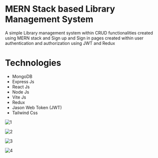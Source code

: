 # MERN Stack based Library Management System
A simple Library management system within CRUD functionalities created using MERN stack and Sign up and Sign in pages created within user authentication and authorization using JWT and Redux

# Technologies
  - MongoDB
  - Express Js
  - React Js
  - Node Js
  - Vite Js
  - Redux
  - Jason Web Token (JWT)
  - Tailwind Css

![1](https://github.com/ALPMadhuranga/BookStore-MERN-stack/assets/71040816/a72e00f7-45fa-460d-a179-760e21758e2e)

![2](https://github.com/ALPMadhuranga/BookStore-MERN-stack/assets/71040816/0fde78dc-31c3-4414-beaa-51db3ef55480)

![3](https://github.com/ALPMadhuranga/BookStore-MERN-stack/assets/71040816/e3b59d95-b033-42f4-ba0a-28515d0c0e30)

![4](https://github.com/ALPMadhuranga/BookStore-MERN-stack/assets/71040816/db00a079-a270-4ead-b7bf-7efe2edc00b7)

